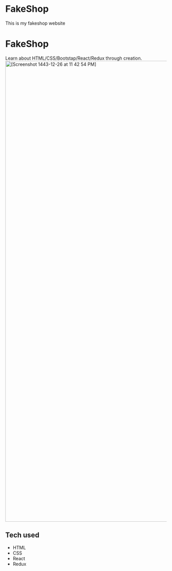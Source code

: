 # FakeShop
This is my fakeshop website
# FakeShop
Learn about HTML/CSS/Bootstap/React/Redux through creation.
<img width="1436" alt="[Screenshot 1443-12-26 at 11 42 54 PM]" src="(https://user-images.githubusercontent.com/102286564/181179350-4add42bb-fe20-4817-8cf1-1eab01fdfb6d.png)">
## Tech used
* HTML
* CSS
* React
* Redux
